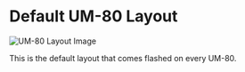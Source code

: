 # Default UM-80 Layout

![UM-80 Layout Image](https://i.imgur.com/YsW6FSZ.jpeg)

This is the default layout that comes flashed on every UM-80.
